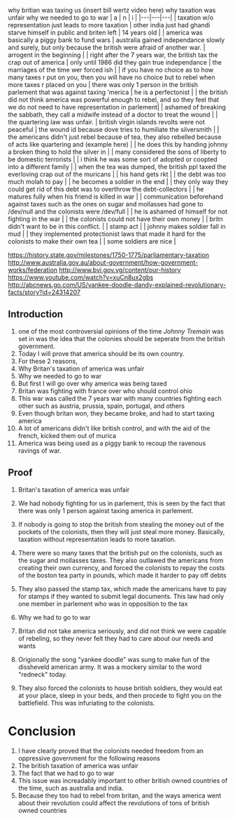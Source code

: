 why britian was taxing us (insert bill wertz video here)
why taxation was unfair
why we needed to go to war
| a | n | i |
|---|---|---|
| taxation w/o representation just leads to more taxation | other india just had ghandi starve himself in public and briten left | 14 years old |
| america was basically a piggy bank to fund wars | australia gained independance slowly and surely, but only because the british were afraid of another war. | arrogent in the beginning |
| right after the 7 years war, the british tax the crap out of america | only until 1986 did they gain true independance | the marriages of the time wer forced ish |
| if you have no choice as to how many taxes r put on you, then you will have no choice but to rebel when more taxes r placed on you | there was only 1 person in the british parlement that was against taxing 'merica | he is a perfectonist |
| the british did not think america was powerful enough to rebel, and so they feel that we do not need to have representation in parlement| | ashamed of breaking the sabbath, they call a midwife instead of a doctor to treat the wound |
| the quartering law was unfair. | british virgin islands revolts were not peaceful | the wound id because dove tries to humiliate the silversmith |
| the americans didn't just rebel because of tea, they also rebelled because of acts like quartering and (example here) | | he does this by handing johnny a broken thing to hold the silver in |
| many considered the sons of liberty to be domestic terrorists | | i think he was some sort of adopted or coopted into a different family |
| when the tea was dumped, the british ppl taxed the everloving crap out of the muricans | | his hand gets rkt |
| the debt was too much molah to pay | | he becomes a soldier in the end |
| they only way they could get rid of this debt was to overthrow the debt-collectors | | he matures fully when his friend is killed in war |
| communication beforehand against taxes such as the ones on sugar and mollasses had gone to /dev/null and the colonists were /dev/full | | he is ashamed of himself for not fighting in the war |
| the colonists could not have their own money | | britn didn't want to be in this conflict. |
| stamp act | | johnny makes soldier fall in mud |
| they implemented protectionist laws that made it hard for the colonists to make their own tea | | some soldiers are nice |

https://history.state.gov/milestones/1750-1775/parliamentary-taxation
http://www.australia.gov.au/about-government/how-government-works/federation
http://www.bvi.gov.vg/content/our-history
https://www.youtube.com/watch?v=xuCn8ux2gbs
http://abcnews.go.com/US/yankee-doodle-dandy-explained-revolutionary-facts/story?id=24314207

## Introduction

1. one of the most controversial opinions of the time _Johnny Tremain_ was set in was the idea that the colonies should be seperate from the british government. 
2. Today I will prove that america should be its own country.
3. For these 2 reasons,
  1. Why Britan's taxation of america was unfair
  2. Why we needed to go to war
4. But first I will go over why america was being taxed
  1. Britan was fighting with france over who should control ohio
  2. This war was called the 7 years war with many countries fighting each other such as austria, prussia, spain, portugal, and others
  3. Even though britan won, they became broke, and had to start taxing america
  4. A lot of americans didn't like british control, and with the aid of the french, kicked them out of murica
  5. America was being used as a piggy bank to recoup the ravenous ravings of war.

## Proof

1. Britan's taxation of america was unfair
  1. We had nobody fighting for us in parlement, this is seen by the fact that there was only 1 person against taxing america in parlement.
  2. If nobody is going to stop the british from stealing the money out of the pockets of the colonists, then they will just steal more money. Basically, taxation without representation leads to more taxation.
  3. There were so many taxes that the british put on the colonists, such as the sugar and mollasses taxes. They also outlawed the americans from creating their own currency, and forced the colonists to repay the costs of the boston tea party in pounds, which made it harder to pay off debts
  4. They also passed the stamp tax, which made the americans have to pay for stamps if they wanted to submit legal documents. This law had only one member in parlement who was in opposition to the tax

2. Why we had to go to war
  1. Britan did not take america seriously, and did not think we were capable of rebeling, so they never felt they had to care about our needs and wants
  2. Origionally the song "yankee doodle" was sung to make fun of the dissheveld american army. It was a mockery similar to the word "redneck" today.
  3. They also forced the colonists to house british soldiers, they would eat at your place, sleep in your beds, and then procede to fight you on the battlefield. This was infuriating to the colonists.

# Conclusion

1. I have clearly proved that the colonists needed freedom from an oppressive government for the following reasons
  1. The british taxation of america was unfair
  2. The fact that we had to go to war
2. This issue was increadably important to other british owned countries of the time, such as australia and india.
  1. Because they too had to rebel from britan, and the ways america went about their revolution could affect the revolutions of tons of british owned countries
